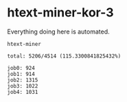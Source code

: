 # htext-miner-kor-3

Everything doing here is automated.

```
htext-miner

total: 5206/4514 (115.3300841825432%)

job0: 924
job1: 914
job2: 1315
job3: 1022
job4: 1031
```